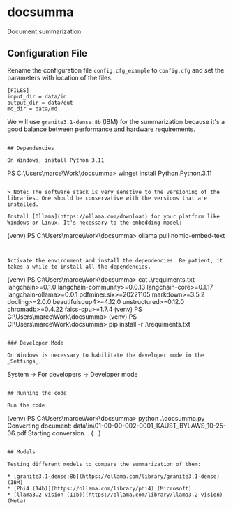 # docsumma

Document summarization

## Configuration File

Rename the configuration file `config.cfg_example` to `config.cfg` and set the parameters with location of the files.

```
[FILES]
input_dir = data/in
output_dir = data/out
md_dir = data/md
```

We will use  `granite3.1-dense:8b` (IBM) for the summarization because it's a good balance between performance and hardware requirements. 

```

## Dependencies

On Windows, install Python 3.11

```
PS C:\Users\marce\Work\docsumma> winget install Python.Python.3.11
```

> Note: The software stack is very senstive to the versioning of the libraries. One should be conservative with the versions that are installed.

Install [Ollama](https://ollama.com/download) for your platform like Windows or Linux. It's necessary to the embedding model:

```
(venv) PS C:\Users\marce\Work\docsumma> ollama pull nomic-embed-text
```


Activate the environment and install the dependencies. Be patient, it takes a while to install all the dependencies.

```
(venv) PS C:\Users\marce\Work\docsumma> cat .\requiments.txt
langchain>=0.1.0
langchain-community>=0.0.13
langchain-core>=0.1.17
langchain-ollama>=0.0.1
pdfminer.six>=20221105
markdown>=3.5.2
docling>=2.0.0
beautifulsoup4>=4.12.0
unstructured>=0.12.0
chromadb>=0.4.22
faiss-cpu>=1.7.4
(venv) PS C:\Users\marce\Work\docsumma>
(venv) PS C:\Users\marce\Work\docsumma> pip install -r .\requiments.txt
```

### Developer Mode

On Windows is necessary to habilitate the developer mode in the _Settings_.

```
System -> For developers -> Developer mode
```

## Running the code

Run the code

```
(venv) PS C:\Users\marce\Work\docsumma> python .\docsumma.py
Converting document: data\in\01-00-00-002-0001_KAUST_BYLAWS_10-25-06.pdf
Starting conversion...
(...)
```

## Models

Testing different models to compare the summarization of them:

* [granite3.1-dense:8b](https://ollama.com/library/granite3.1-dense) (IBM)
* [Phi4 (14b)](https://ollama.com/library/phi4) (Microsoft)
* [llama3.2-vision (11b)](https://ollama.com/library/llama3.2-vision) (Meta)



